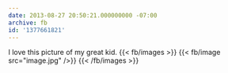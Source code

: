 ```yaml
---
date: 2013-08-27 20:50:21.000000000 -07:00
archive: fb
id: '1377661821'
---
```


I love this picture of my great kid.
{{< fb/images >}}
{{< fb/image src="image.jpg" />}}
{{< /fb/images >}}
